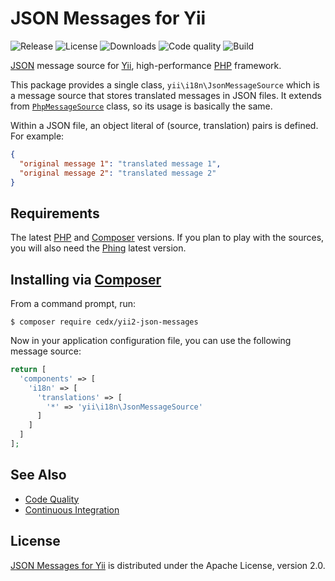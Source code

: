 # JSON Messages for Yii
![Release](https://img.shields.io/packagist/v/cedx/yii2-json-messages.svg) ![License](https://img.shields.io/packagist/l/cedx/yii2-json-messages.svg) ![Downloads](https://img.shields.io/packagist/dt/cedx/yii2-json-messages.svg) ![Code quality](https://img.shields.io/codacy/grade/e631d88b086e4f5d99c89273b779512f.svg) ![Build](https://img.shields.io/travis/cedx/yii2-json-messages.svg)

[JSON](http://json.org) message source for [Yii](http://www.yiiframework.com), high-performance [PHP](https://php.net) framework.

This package provides a single class, `yii\i18n\JsonMessageSource` which is a message source that stores translated messages in JSON files.
It extends from [`PhpMessageSource`](http://www.yiiframework.com/doc-2.0/yii-i18n-phpmessagesource.html) class, so its usage is basically the same.

Within a JSON file, an object literal of (source, translation) pairs is defined. For example:

```json
{
  "original message 1": "translated message 1",
  "original message 2": "translated message 2"
}
```

## Requirements
The latest [PHP](http://php.net) and [Composer](https://getcomposer.org) versions.
If you plan to play with the sources, you will also need the [Phing](https://www.phing.info) latest version.

## Installing via [Composer](https://getcomposer.org)
From a command prompt, run:

```shell
$ composer require cedx/yii2-json-messages
```

Now in your application configuration file, you can use the following message source:

```php
return [
  'components' => [
    'i18n' => [
      'translations' => [
        '*' => 'yii\i18n\JsonMessageSource'
      ]
    ]
  ]
];
```

## See Also
- [Code Quality](https://www.codacy.com/app/cedx/yii2-json-messages)
- [Continuous Integration](https://travis-ci.org/cedx/yii2-json-messages)

## License
[JSON Messages for Yii](https://packagist.org/packages/cedx/yii2-json-messages) is distributed under the Apache License, version 2.0.
